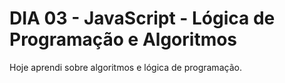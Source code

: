 # DIA 03 - JavaScript - Lógica de Programação e Algoritmos

Hoje aprendi sobre algoritmos e lógica de programação.

